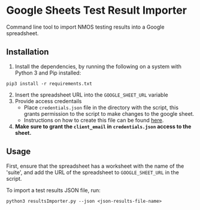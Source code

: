 # Google Sheets Test Result Importer
Command line tool to import NMOS testing results into a Google spreadsheet.

## Installation

1. Install the dependencies, by running the following on a system with Python 3 and Pip installed:
```
pip3 install -r requirements.txt
```

2. Insert the spreadsheet URL into the `GOOGLE_SHEET_URL` variable
3. Provide access credentails
    * Place `credentials.json` file in the directory with the script, this grants permission to the script to make changes to the google sheet.  
    * Instructions on how to create this file can be found [here](https://gspread.readthedocs.io/en/latest/oauth2.html).  
4. **Make sure to grant the `client_email` in `credentials.json` access to the sheet.**

## Usage
First, ensure that the spreadsheet has a worksheet with the name of the 'suite', and add the URL of the spreadsheet to `GOOGLE_SHEET_URL` in the script.

To import a test results JSON file, run:

```
python3 resultsImporter.py --json <json-results-file-name>
```
